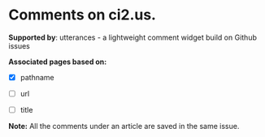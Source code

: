 # Comments on ci2.us.

**Supported by**: utterances - a lightweight comment widget build on Github issues

**Associated pages based on:**

- [x] pathname

- [ ] url   

- [ ] title


**Note:** All the comments under an article are saved in the same issue.


